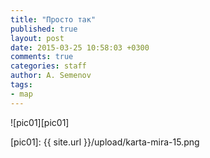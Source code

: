 ```yaml
---
title: "Просто так"
published: true
layout: post
date: 2015-03-25 10:58:03 +0300
comments: true
categories: staff
author: A. Semenov
tags: 
- map
---
```

<!--more-->
![pic01][pic01]

[pic01]: {{ site.url }}/upload/karta-mira-15.png
